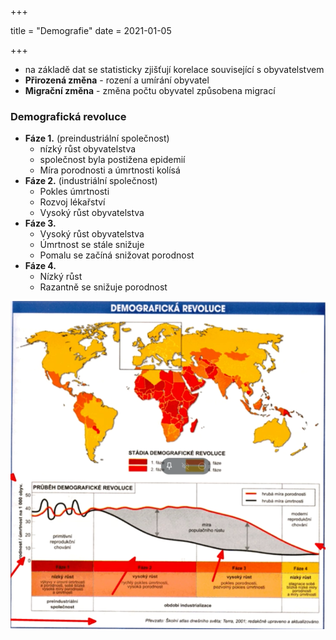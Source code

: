 +++

title = "Demografie"
date = 2021-01-05

+++

- na základě dat se statisticky zjišťují korelace související s obyvatelstvem
- **Přirozená změna** - rození a umírání obyvatel
- **Migrační změna** - změna počtu obyvatel způsobena migrací



### Demografická revoluce

- **Fáze 1.** (preindustriální společnost)
  - nízký růst obyvatelstva
  - společnost byla postižena epidemií
  - Míra porodnosti a úmrtnosti kolísá
- **Fáze 2.** (industriální společnost)
  - Pokles úmrtnosti
  - Rozvoj lékařství
  - Vysoký růst obyvatelstva
- **Fáze 3.**
  - Vysoký růst obyvatelstva
  - Úmrtnost se stále snižuje
  - Pomalu se začíná snižovat porodnost
- **Fáze 4.**
  - Nízký růst
  - Razantně se snižuje porodnost

<img src="https://github.com/cervthecoder/github_images/blob/master/Screenshot%202021-01-05%20at%2016.02.38.png?raw=true" style="zoom:67%;" />



